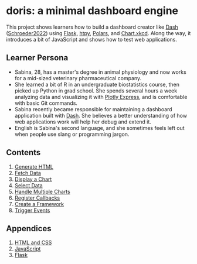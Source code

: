 # doris: a minimal dashboard engine

This project shows learners how to build a dashboard creator like [Dash][dash]
([Schroeder2022](b:Schroeder2022))
using [Flask][flask],
[htpy][htpy],
[Polars][polars],
and [Chart.xkcd][chartxkcd].
Along the way,
it introduces a bit of JavaScript
and shows how to test web applications.

## Learner Persona

-   Sabina, 28, has a master's degree in animal physiology
    and now works for a mid-sized veterinary pharmaceutical company.
-   She learned a bit of R in an undergraduate biostatistics course,
    then picked up Python in grad school.
    She spends several hours a week analyzing data
    and visualizing it with [Plotly Express][plotly-express],
    and is comfortable with basic Git commands.
-   Sabina recently became responsible for maintaining a dashboard application built with [Dash][dash].
    She believes a better understanding of how web applications work
    will help her debug and extend it.
-   English is Sabina's second language,
    and she sometimes feels left out when people use slang or programming jargon.

## Contents

1.  [Generate HTML](./s01_html/index.md)
1.  [Fetch Data](./s02_fetch/index.md)
1.  [Display a Chart](./s03_chart/index.md)
1.  [Select Data](./s04_select/index.md)
1.  [Handle Multiple Charts](./s05_multi/index.md)
1.  [Register Callbacks](./s06_register/index.md)
1.  [Create a Framework](./s07_framework/index.md)
1.  [Trigger Events](./s08_event/index.md)

## Appendices

<div class="ol-alpha" markdown="1">

1.  [HTML and CSS](./x01_htmlcss/index.md)
1.  [JavaScript](./x02_js/index.md)
1.  [Flask](./x03_flask/index.md)

</div>

[chartxkcd]: https://timqian.com/chart.xkcd/
[dash]: https://dash.plotly.com/
[flask]: https://flask.palletsprojects.com/
[htpy]: https://htpy.dev/
[plotly-express]: https://plotly.com/python-api-reference/index.html
[polars]: https://pola.rs/
